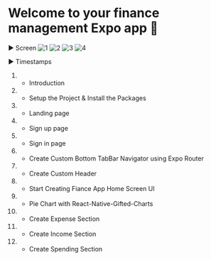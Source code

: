 # Welcome to your finance management Expo app 👋

► Screen
![1](/1.png)
![2](/2.png)
![3](/3.png)
![4](/4.png)

► Timestamps

1. - Introduction
2. - Setup the Project & Install the Packages
3. - Landing page
4. - Sign up page
5. - Sign in page
6. - Create Custom Bottom TabBar Navigator using Expo Router
7. - Create Custom Header
8. - Start Creating Fiance App Home Screen UI
9. - Pie Chart with React-Native-Gifted-Charts
10. - Create Expense Section
11. - Create Income Section
12. - Create Spending Section
